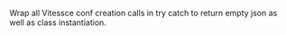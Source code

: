 Wrap all Vitessce conf creation calls in try catch to return empty json as well as class instantiation.